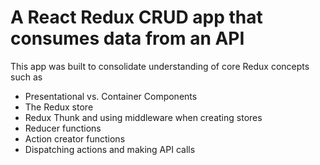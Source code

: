 A React Redux CRUD app that consumes data from an API
=====================================================

This app was built to consolidate understanding of core Redux concepts
such as
* Presentational vs. Container Components
* The Redux store
* Redux Thunk and using middleware when creating stores
* Reducer functions
* Action creator functions
* Dispatching actions and making API calls
